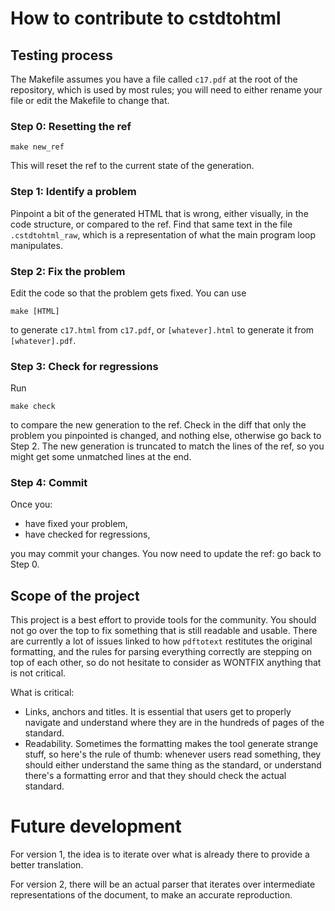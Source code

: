 # How to contribute to cstdtohtml

## Testing process

The Makefile assumes you have a file called `c17.pdf` at the root of the
repository, which is used by most rules; you will need to either rename your
file or edit the Makefile to change that.

### Step 0: Resetting the ref

```
make new_ref
```
This will reset the ref to the current state of the generation.

### Step 1: Identify a problem

Pinpoint a bit of the generated HTML that is wrong, either visually, in the code
structure, or compared to the ref. Find that same text in the file
`.cstdtohtml_raw`, which is a representation of what the main program loop
manipulates.

### Step 2: Fix the problem

Edit the code so that the problem gets fixed. You can use
```
make [HTML]
```
to generate `c17.html` from `c17.pdf`, or `[whatever].html` to generate it from
`[whatever].pdf`.

### Step 3: Check for regressions

Run
```
make check
```
to compare the new generation to the ref. Check in the diff that only the
problem you pinpointed is changed, and nothing else, otherwise go back to Step
2. The new generation is truncated to match the lines of the ref, so you might
get some unmatched lines at the end.

### Step 4: Commit

Once you:

* have fixed your problem,
* have checked for regressions,

you may commit your changes. You now need to update the ref: go back to Step 0.

## Scope of the project

This project is a best effort to provide tools for the community. You should not
go over the top to fix something that is still readable and usable. There are
currently a lot of issues linked to how `pdftotext` restitutes the original
formatting, and the rules for parsing everything correctly are stepping on top
of each other, so do not hesitate to consider as WONTFIX anything that is not
critical.

What is critical:

* Links, anchors and titles. It is essential that users get to properly navigate
  and understand where they are in the hundreds of pages of the standard.
* Readability. Sometimes the formatting makes the tool generate strange stuff,
  so here's the rule of thumb: whenever users read something, they should either
  understand the same thing as the standard, or understand there's a formatting
  error and that they should check the actual standard.

# Future development

For version 1, the idea is to iterate over what is already there to provide a
better translation.

For version 2, there will be an actual parser that iterates over intermediate
representations of the document, to make an accurate reproduction.
